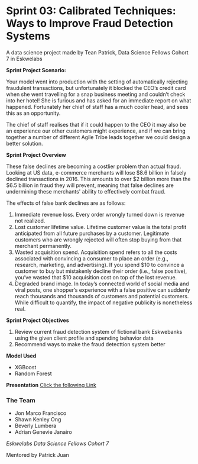 # Sprint 03: Calibrated Techniques: Ways to Improve Fraud Detection Systems

A data science project made by Tean Patrick, Data Science Fellows Cohort 7 in Eskwelabs

**Sprint Project Scenario:** 

Your model went into production with the setting of automatically rejecting fraudulent transactions, but unfortunately it blocked the CEO’s credit card when she went travelling for a snap business meeting and couldn’t check into her hotel! She is furious and has asked for an immediate report on what happened. Fortunately her chief of staff has a much cooler head, and sees this as an opportunity. 

The chief of staff realises that if it could happen to the CEO it may also be an experience our other customers might experience, and if we can bring together a number of different Agile Tribe leads together we could design a better solution. 

**Sprint Project Overview**

These false declines are becoming a costlier problem than actual fraud. Looking at US data, e-commerce merchants will lose $8.6 billion in falsely declined transactions in 2016. This amounts to over $2 billion more than the $6.5 billion in fraud they will prevent, meaning that false declines are undermining these merchants' ability to effectively combat fraud.

The effects of false bank declines are as follows:

1. Immediate revenue loss. Every order wrongly turned down is revenue not realized. 
2. Lost customer lifetime value. Lifetime customer value is the total profit anticipated from all future purchases by a customer. Legitimate customers who are wrongly rejected will often stop buying from that merchant permanently. 
3. Wasted acquisition spend. Acquisition spend refers to all the costs associated with convincing a consumer to place an order (e.g., research, marketing, and advertising). If you spend $10 to convince a customer to buy but mistakenly decline their order (i.e., false positive), you’ve wasted that $10 acquisition cost on top of the lost revenue. 
4. Degraded brand image. In today’s connected world of social media and viral posts, one shopper’s experience with a false positive can suddenly reach thousands and thousands of customers and potential customers. While difficult to quantify, the impact of negative publicity is nonetheless real. 

**Sprint Project Objectives**
1. Review current fraud detection system of fictional bank Eskwebanks using the given client profile and spending behavior data
2. Recommend ways to make the fraud detecttion system better

**Model Used**
* XGBoost
* Random Forest

**Presentation**
[Click the following Link](https://drive.google.com/file/d/1TPKxNPKnrAKg5l86Iq33OGFRlEOIubmF/view?usp=sharing)

### The Team
* Jon Marco Francisco
* Shawn Kenley Ong
* Beverly Lumbera
* Adrian Genevie Janairo

*Eskwelabs Data Science Fellows Cohort 7*

Mentored by Patrick Juan
